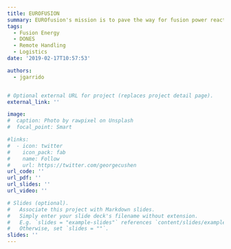 ```yaml
---
title: EUROFUSION
summary: EUROfusion's mission is to pave the way for fusion power reactors. To do so, the consortium funds the research 28 of its members (in 26 EU member states) on the basis of the "European Roadmap to the Realisation of Fusion Energy" as a joint programme within Euratom Horizon Europe.
tags:
  - Fusion Energy
  - DONES
  - Remote Handling
  - Logistics
date: '2019-02-17T10:57:53'

authors:
  - jgarrido


# Optional external URL for project (replaces project detail page).
external_link: ''

image:
#  caption: Photo by rawpixel on Unsplash
#  focal_point: Smart

#links:
#  - icon: twitter
#    icon_pack: fab
#    name: Follow
#    url: https://twitter.com/georgecushen
url_code: ''
url_pdf: ''
url_slides: ''
url_video: ''

# Slides (optional).
#   Associate this project with Markdown slides.
#   Simply enter your slide deck's filename without extension.
#   E.g. `slides = "example-slides"` references `content/slides/example-slides.md`.
#   Otherwise, set `slides = ""`.
slides: ''
---
```

